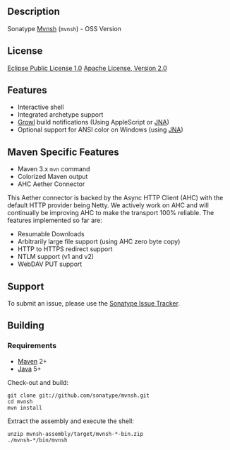 Description
-----------

Sonatype [Mvnsh](http://shell.sonatype.org) (`mvnsh`) - OSS Version

License
-------

[Eclipse Public License 1.0](http://www.eclipse.org/org/documents/epl-v10.html)
[Apache License, Version 2.0](http://www.apache.org/licenses/LICENSE-2.0.txt)

Features
--------

* Interactive shell
* Integrated archetype support
* [Growl][1] build notifications (Using AppleScript or [JNA][2])
* Optional support for ANSI color on Windows (using [JNA][2])

Maven Specific Features
--------

* Maven 3.x `mvn` command
* Colorized Maven output
* AHC Aether Connector

This Aether connector is backed by the Async HTTP Client (AHC) with the default HTTP provider being Netty. We actively work on AHC and will continually be improving AHC to make the transport 100% reliable. The features implemented so far are:

-  Resumable Downloads
-  Arbitrarily large file support (using AHC zero byte copy)
-  HTTP to HTTPS redirect support
-  NTLM support (v1 and v2)
-  WebDAV PUT support

Support
-------

To submit an issue, please use the [Sonatype Issue Tracker](https://issues.sonatype.org/browse/MVNSH).

Building
--------

### Requirements

* [Maven](http://maven.apache.org) 2+
* [Java](http://java.sun.com/) 5+

Check-out and build:

    git clone git://github.com/sonatype/mvnsh.git
    cd mvnsh
    mvn install

Extract the assembly and execute the shell:

    unzip mvnsh-assembly/target/mvnsh-*-bin.zip
    ./mvnsh-*/bin/mvnsh

[1]: http://growl.info/
[2]: https://jna.dev.java.net/
